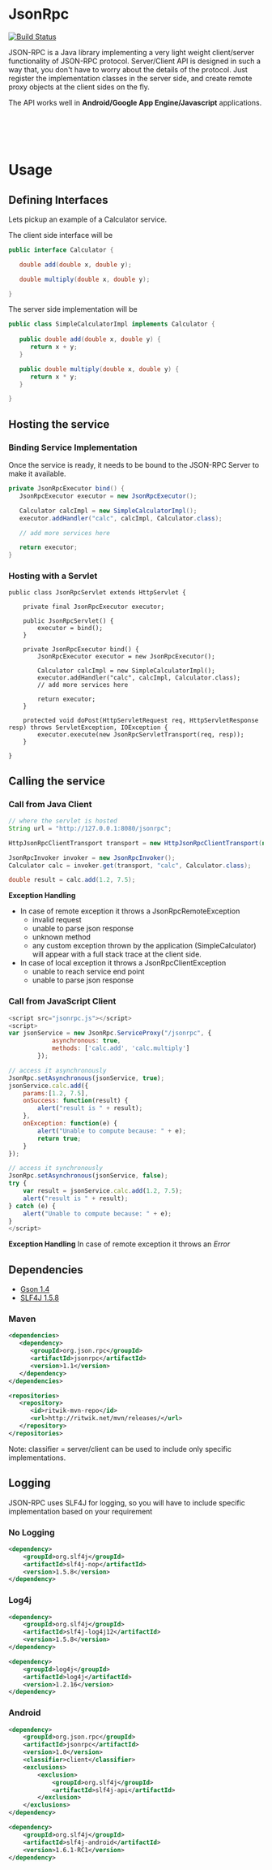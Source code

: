 # JsonRpc

[![Build Status](https://travis-ci.org/RitwikSaikia/jsonrpc.png?branch=master)](https://travis-ci.org/RitwikSaikia/jsonrpc)

JSON-RPC is a Java library implementing a very light weight client/server functionality of JSON-RPC protocol.
Server/Client API is designed in such a way that, you don't have to worry about the details of the protocol.
Just register the implementation classes in the server side, and create remote proxy objects at the client sides on the fly.

The API works well in **Android/Google App Engine/Javascript** applications.
<br /><br /><br /><br /><br />

# Usage

## Defining Interfaces

Lets pickup an example of a Calculator service. 

The client side interface will be
```java
public interface Calculator {

   double add(double x, double y);

   double multiply(double x, double y);

}
```

The server side implementation will be
```java
public class SimpleCalculatorImpl implements Calculator {
   
   public double add(double x, double y) {
      return x + y;
   }

   public double multiply(double x, double y) {
      return x * y;
   }

}
```

## Hosting the service

### Binding Service Implementation

Once the service is ready, it needs to be bound to the JSON-RPC Server to make it available.
```java
private JsonRpcExecutor bind() {
   JsonRpcExecutor executor = new JsonRpcExecutor();

   Calculator calcImpl = new SimpleCalculatorImpl();
   executor.addHandler("calc", calcImpl, Calculator.class); 

   // add more services here

   return executor;
}
```

### Hosting with a Servlet
```
public class JsonRpcServlet extends HttpServlet {

    private final JsonRpcExecutor executor;

    public JsonRpcServlet() {
        executor = bind();
    }

    private JsonRpcExecutor bind() {
        JsonRpcExecutor executor = new JsonRpcExecutor();

        Calculator calcImpl = new SimpleCalculatorImpl();
        executor.addHandler("calc", calcImpl, Calculator.class);
        // add more services here

        return executor;
    }

    protected void doPost(HttpServletRequest req, HttpServletResponse resp) throws ServletException, IOException {
        executor.execute(new JsonRpcServletTransport(req, resp));
    }

}
```

## Calling the service

### Call from Java Client

```java
// where the servlet is hosted
String url = "http://127.0.0.1:8080/jsonrpc"; 

HttpJsonRpcClientTransport transport = new HttpJsonRpcClientTransport(new URL(url));

JsonRpcInvoker invoker = new JsonRpcInvoker();
Calculator calc = invoker.get(transport, "calc", Calculator.class);

double result = calc.add(1.2, 7.5);
```

**Exception Handling**
* In case of remote exception it throws a JsonRpcRemoteException
  * invalid request
  * unable to parse json response
  * unknown method
  * any custom exception thrown by the application (SimpleCalculator) will appear with a full stack trace at the client side.
* In case of local exception it throws a JsonRpcClientException
  * unable to reach service end point
  * unable to parse json response

### Call from JavaScript Client

```javascript
<script src="jsonrpc.js"></script>
<script>
var jsonService = new JsonRpc.ServiceProxy("/jsonrpc", {
            asynchronous: true,
            methods: ['calc.add', 'calc.multiply']
        });

// access it asynchronously
JsonRpc.setAsynchronous(jsonService, true);
jsonService.calc.add({
    params:[1.2, 7.5],
    onSuccess: function(result) {
        alert("result is " + result);
    },
    onException: function(e) {
        alert("Unable to compute because: " + e);
        return true;
    }
});

// access it synchronously
JsonRpc.setAsynchronous(jsonService, false);
try {
    var result = jsonService.calc.add(1.2, 7.5);
    alert("result is " + result);
} catch (e) {
    alert("Unable to compute because: " + e);
}
</script>
```

**Exception Handling**
In case of remote exception it throws an _Error_

## Dependencies
* [Gson 1.4](http://code.google.com/p/google-gson/)
* [SLF4J 1.5.8](http://www.slf4j.org/)

### Maven
```xml
<dependencies>
   <dependency>
      <groupId>org.json.rpc</groupId>
      <artifactId>jsonrpc</artifactId>
      <version>1.1</version>
   </dependency>
</dependencies>

<repositories>
   <repository>
      <id>ritwik-mvn-repo</id>
      <url>http://ritwik.net/mvn/releases/</url>
   </repository>
</repositories>
```
Note: classifier = server/client can be used to include only specific implementations.

## Logging
JSON-RPC uses SLF4J for logging, so you will have to include specific implementation based on your requirement

### No Logging
```xml
<dependency>
    <groupId>org.slf4j</groupId>
    <artifactId>slf4j-nop</artifactId>
    <version>1.5.8</version>
</dependency>
```

### Log4j
```xml
<dependency>
    <groupId>org.slf4j</groupId>
    <artifactId>slf4j-log4j12</artifactId>
    <version>1.5.8</version>
</dependency>

<dependency>
    <groupId>log4j</groupId>
    <artifactId>log4j</artifactId>
    <version>1.2.16</version>
</dependency>
```

### Android
```xml
<dependency>
    <groupId>org.json.rpc</groupId>
    <artifactId>jsonrpc</artifactId>
    <version>1.0</version>
    <classifier>client</classifier>
    <exclusions>
        <exclusion>
            <groupId>org.slf4j</groupId>
            <artifactId>slf4j-api</artifactId>
        </exclusion>
    </exclusions>
</dependency>

<dependency>
    <groupId>org.slf4j</groupId>
    <artifactId>slf4j-android</artifactId>
    <version>1.6.1-RC1</version>
</dependency>
```
